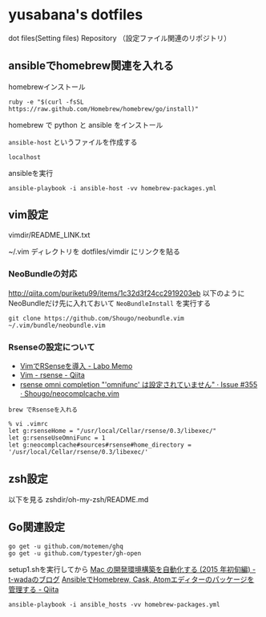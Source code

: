 yusabana's dotfiles
========

dot files(Setting files) Repository （設定ファイル関連のリポジトリ）


ansibleでhomebrew関連を入れる
-------------------

homebrewインストール

`ruby -e "$(curl -fsSL https://raw.github.com/Homebrew/homebrew/go/install)"`

homebrew で python と ansible をインストール

`ansible-host` というファイルを作成する

```ansible-host
localhost
```

ansibleを実行

```
ansible-playbook -i ansible-host -vv homebrew-packages.yml
```

vim設定
--------------------

vimdir/README_LINK.txt

~/.vim ディレクトリを dotfiles/vimdir にリンクを貼る

### NeoBundleの対応
http://qiita.com/puriketu99/items/1c32d3f24cc2919203eb
以下のようにNeoBundleだけ先に入れておいて `NeoBundleInstall` を実行する

```
git clone https://github.com/Shougo/neobundle.vim ~/.vim/bundle/neobundle.vim
```

### Rsenseの設定について

- [VimでRSenseを導入 - Labo Memo](http://alice345.hatenablog.com/entry/2014/01/03/130053)
- [Vim - rsense - Qiita](http://qiita.com/kickstart123/items/afa1af3b05ee5949990f)
- [rsense omni completion "'omnifunc' は設定されていません" · Issue #355 · Shougo/neocomplcache.vim](https://github.com/Shougo/neocomplcache.vim/issues/355)

```
brew でRsenseを入れる

% vi .vimrc
let g:rsenseHome = "/usr/local/Cellar/rsense/0.3/libexec/"
let g:rsenseUseOmniFunc = 1
let g:neocomplcache#sources#rsense#home_directory = '/usr/local/Cellar/rsense/0.3/libexec/'
```

zsh設定
--------------------

以下を見る
zshdir/oh-my-zsh/README.md


Go関連設定
--------------------

```
go get -u github.com/motemen/ghq
go get -u github.com/typester/gh-open
```

setup1.shを実行してから
[Mac の開発環境構築を自動化する (2015 年初旬編) - t-wadaのブログ](http://t-wada.hatenablog.jp/entry/mac-provisioning-by-ansible)
[AnsibleでHomebrew, Cask, Atomエディターのパッケージを管理する - Qiita](http://qiita.com/hnakamur/items/1c27cf0df19fe57ec624)

```
ansible-playbook -i ansible_hosts -vv homebrew-packages.yml
```
